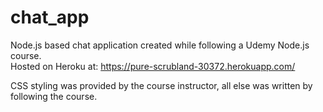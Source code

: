 # chat_app

Node.js based chat application created while following a Udemy Node.js course.</br>
Hosted on Heroku at: https://pure-scrubland-30372.herokuapp.com/

CSS styling was provided by the course instructor, all else was written by following the course.
